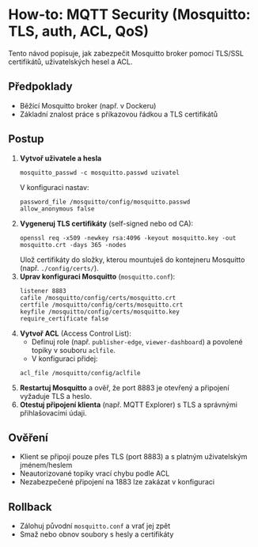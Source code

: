 

# How-to: MQTT Security (Mosquitto: TLS, auth, ACL, QoS)

Tento návod popisuje, jak zabezpečit Mosquitto broker pomocí TLS/SSL certifikátů, uživatelských hesel a ACL.

## Předpoklady
- Běžící Mosquitto broker (např. v Dockeru)
- Základní znalost práce s příkazovou řádkou a TLS certifikátů

## Postup
1. **Vytvoř uživatele a hesla**
	```shell
	mosquitto_passwd -c mosquitto.passwd uzivatel
	```
	V konfiguraci nastav:
	```
	password_file /mosquitto/config/mosquitto.passwd
	allow_anonymous false
	```
2. **Vygeneruj TLS certifikáty** (self-signed nebo od CA):
	```shell
	openssl req -x509 -newkey rsa:4096 -keyout mosquitto.key -out mosquitto.crt -days 365 -nodes
	```
	Ulož certifikáty do složky, kterou mountuješ do kontejneru Mosquitto (např. `./config/certs/`).
3. **Uprav konfiguraci Mosquitto** (`mosquitto.conf`):
	```
	listener 8883
	cafile /mosquitto/config/certs/mosquitto.crt
	certfile /mosquitto/config/certs/mosquitto.crt
	keyfile /mosquitto/config/certs/mosquitto.key
	require_certificate false
	```
4. **Vytvoř ACL** (Access Control List):
	- Definuj role (např. `publisher-edge`, `viewer-dashboard`) a povolené topiky v souboru `aclfile`.
	- V konfiguraci přidej:
	```
	acl_file /mosquitto/config/aclfile
	```
5. **Restartuj Mosquitto** a ověř, že port 8883 je otevřený a připojení vyžaduje TLS a heslo.
6. **Otestuj připojení klienta** (např. MQTT Explorer) s TLS a správnými přihlašovacími údaji.

## Ověření
- Klient se připojí pouze přes TLS (port 8883) a s platným uživatelským jménem/heslem
- Neautorizované topiky vrací chybu podle ACL
- Nezabezpečené připojení na 1883 lze zakázat v konfiguraci

## Rollback
- Zálohuj původní `mosquitto.conf` a vrať jej zpět
- Smaž nebo obnov soubory s hesly a certifikáty

